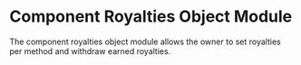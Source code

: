 # Component Royalties Object Module

The component royalties object module allows the owner to set royalties per method and withdraw
earned royalties.